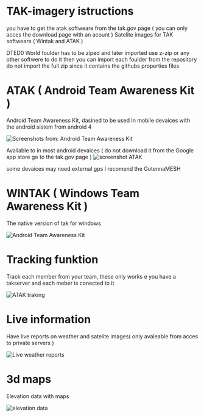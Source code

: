 # TAK-imagery istructions

you have to get the atak softweare from the tak.gov page ( you can only acces the download page with an acount )
Satelite images for TAK softweare ( Wintak and ATAK )

DTED0 World foulder has to be ziped and later imported use z-zip or any other softwere to do it
then you can import each foulder from the repository do not import the full zip since it contains the githubs properties files


# ATAK ( Android Team Awareness Kit )

Android Team Awareness Kit, dasined to be used in mobile devaices with the android sistem from android 4

![ Screenshots from: Android Team Awareness Kit ](https://tak.gov/packs/media/img/uploads/device-demonstration-01-aa3ed3ce2bdcd4507bed3f9c768795d0.png)

Avaliable to in most android devaices ( do not download it from the Google app store go to the tak.gov page )
![ screenshot ATAK ](https://th.bing.com/th/id/OIP.J7YoZnGyuTBFxJwjFJm7YQHaF5?pid=ImgDet&rs=1)

some devaices may need external gps I recomend the GotennaMESH

# WINTAK ( Windows Team Awareness Kit )

The native version of tak for windows

![ Android Team Awareness Kit ](https://www.alsa.mil/Portals/9/Images/article_figures/210701_Figure1.jpg?ver=4qUbQkLEa5TZO2c6KBVhTg%3d%3d)

# Tracking funktion

Track each member from your team, these only works e you have a takserver and each meber is conected to it

![ ATAK traking ](https://th.bing.com/th/id/R.a209a94829d5a2ece1e8cae80b732c3d?rik=Ub6ubEhZGe2LHg&riu=http%3a%2f%2finsights.globalspec.com%2fimages%2fassets%2f153%2f7153%2fATAK.jpg&ehk=Rphfhve4Kbv0TRqmK3bWkYtWvKt%2bN%2bpIba8D4FifkLI%3d&risl=&pid=ImgRaw&r=0)

# Live information

Have live reports on weather and satelite images( only avaleable from acces to private servers )

![ Live weather reports ](https://th.bing.com/th/id/R.4d00cbb0415eb23d0ea45398752f047e?rik=viJ5e%2fN90S4hOA&pid=ImgRaw&r=0)

# 3d maps

Elevation data with maps

![ elevation data ](https://image.winudf.com/v2/image1/Y29tLmF0YWttYXAuYXBwLmNpdl9zY3JlZW5fNV8xNTk5MDM2NDEyXzA4Mw/screen-5.jpg?fakeurl=1&type=.jpg)